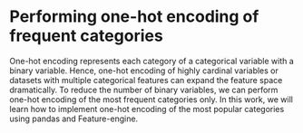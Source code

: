 # **Performing one-hot encoding of frequent categories**

One-hot encoding represents each category of a categorical variable with a binary variable.
Hence, one-hot encoding of highly cardinal variables or datasets with multiple categorical
features can expand the feature space dramatically. To reduce the number of binary
variables, we can perform one-hot encoding of the most frequent categories only. In this work, we will learn how to implement one-hot encoding of the most popular
categories using pandas and Feature-engine.
